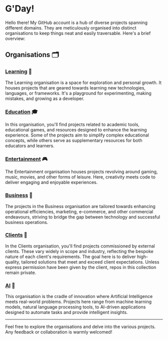 # G'Day!

Hello there! My GitHub account is a hub of diverse projects spanning different domains. They are meticulously organised into distinct organisations to keep things neat and easily traversable. Here's a brief overview:

## Organisations 🗂️

### [Learning](https://github.com/SoD-learning) 🌱

The Learning organisation is a space for exploration and personal growth. It houses projects that are geared towards learning new technologies, languages, or frameworks. It's a playground for experimenting, making mistakes, and growing as a developer.

### [Education](https://github.com/SoD-education) 🎓

In this organisation, you'll find projects related to academic tools, educational games, and resources designed to enhance the learning experience. Some of the projects aim to simplify complex educational concepts, while others serve as supplementary resources for both educators and learners.

### [Entertainment](https://github.com/SoD-entertainment) 🎮

The Entertainment organisation houses projects revolving around gaming, music, movies, and other forms of leisure. Here, creativity meets code to deliver engaging and enjoyable experiences.

### [Business](https://github.com/SoD-business) 👔

The projects in the Business organisation are tailored towards enhancing operational efficiencies, marketing, e-commerce, and other commercial endeavours, striving to bridge the gap between technology and successful business operations.

### [Clients](https://github.com/SoD-clients) 🤝

In the Clients organisation, you'll find projects commissioned by external clients. These vary widely in scope and industry, reflecting the bespoke nature of each client's requirements. The goal here is to deliver high-quality, tailored solutions that meet and exceed client expectations. Unless express permission have been given by the client, repos in this collection remain private.

### [AI](https://github.com/SoD-AI) 🤖

This organisation is the cradle of innovation where Artificial Intelligence meets real-world problems. Projects here range from machine learning models, natural language processing tools, to AI-driven applications designed to automate tasks and provide intelligent insights.

---

Feel free to explore the organisations and delve into the various projects. Any feedback or collaboration is warmly welcomed!
